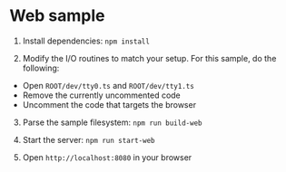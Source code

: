 # Web sample

1. Install dependencies: `npm install`

2. Modify the I/O routines to match your setup. For this sample, do the following:
  - Open `ROOT/dev/tty0.ts` and `ROOT/dev/tty1.ts`
  - Remove the currently uncommented code
  - Uncomment the code that targets the browser

3. Parse the sample filesystem: `npm run build-web`

4. Start the server: `npm run start-web`

5. Open `http://localhost:8080` in your browser
